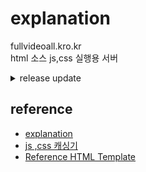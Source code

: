 # explanation
fullvideoall.kro.kr <br>
html 소스 js,css 실행용 서버
<br>
<details>
  <summary><a>release update</a></summary>
  2025-09-01 About 패이지 수정<br>
  2025-08-31 web 인터페이스 개편
</details>

## reference

- [explanation](https://stackoverflow.com/questions/7780550/referencing-a-css-file-in-github-repo-as-stylesheet-in-a-html-file)
- [js ,css 캐싱기](https://raw.githack.com/)
- [Reference HTML Template](https://html5up.net/)
